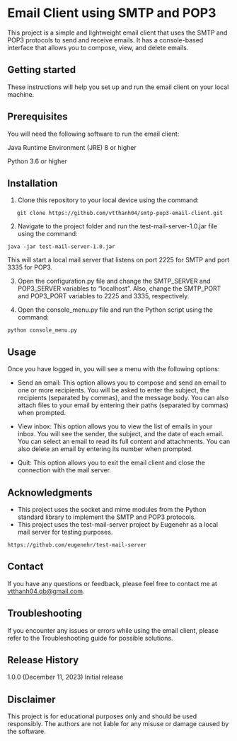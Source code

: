# Email Client using SMTP and POP3

This project is a simple and lightweight email client that uses the SMTP and POP3 protocols to send and receive emails. It has a console-based interface that allows you to compose, view, and delete emails.
## Getting started
These instructions will help you set up and run the email client on your local machine.
## Prerequisites
You will need the following software to run the email client:

Java Runtime Environment (JRE) 8 or higher

Python 3.6 or higher
## Installation
1. Clone this repository to your local device using the command:
```
   git clone https://github.com/vtthanh04/smtp-pop3-email-client.git
```
2. Navigate to the project folder and run the test-mail-server-1.0.jar file using the command:
```
java -jar test-mail-server-1.0.jar
```
This will start a local mail server that listens on port 2225 for SMTP and port 3335 for POP3.

3. Open the configuration.py file and change the SMTP_SERVER and POP3_SERVER variables to “localhost”. Also, change the SMTP_PORT and POP3_PORT variables to 2225 and 3335, respectively.

4. Open the console_menu.py file and run the Python script using the command:
```
python console_menu.py
```
## Usage
Once you have logged in, you will see a menu with the following options:

* Send an email: This option allows you to compose and send an email to one or more recipients. You will be asked to enter the subject, the recipients (separated by commas), and the message body. You can also attach files to your email by entering their paths (separated by commas) when prompted.

* View inbox: This option allows you to view the list of emails in your inbox. You will see the sender, the subject, and the date of each email. You can select an email to read its full content and attachments. You can also delete an email by entering its number when prompted.

* Quit: This option allows you to exit the email client and close the connection with the mail server.

## Acknowledgments
* This project uses the socket and mime modules from the Python standard library to implement the SMTP and POP3 protocols.
* This project uses the test-mail-server project by Eugenehr as a local mail server for testing purposes.
```
https://github.com/eugenehr/test-mail-server
```
## Contact
If you have any questions or feedback, please feel free to contact me at vtthanh04.qb@gmail.com.

## Troubleshooting
If you encounter any issues or errors while using the email client, please refer to the Troubleshooting guide for possible solutions.

## Release History
1.0.0 (December 11, 2023)
Initial release

## Disclaimer
This project is for educational purposes only and should be used responsibly. The authors are not liable for any misuse or damage caused by the software.
